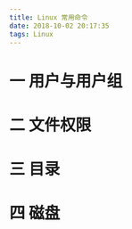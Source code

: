 ```yaml
---
title: Linux 常用命令
date: 2018-10-02 20:17:35
tags: Linux
---
```

# 一 用户与用户组

# 二 文件权限

# 三 目录

# 四 磁盘

# 